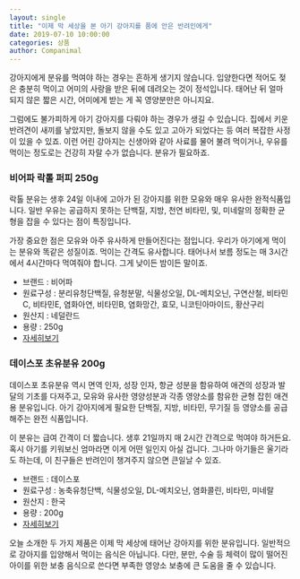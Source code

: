 ```yaml
---
layout: single
title: "이제 막 세상을 본 아기 강아지를 품에 안은 반려인에게"
date: 2019-07-10 10:00:00
categories: 상품
author: Companimal
---
```


강아지에게 분유를 먹여야 하는 경우는 흔하게 생기지 않습니다. 입양한다면 적어도 젖은 충분히 먹이고 어미의 사랑을 받은 뒤에 데려오는 것이 정석입니다. 태어난 뒤 얼마 되지 않은 짧은 시간, 어미에게 받는 게 꼭 영양분만은 아니지요.

그럼에도 불가피하게 아기 강아지를 다뤄야 하는 경우가 생길 수 있습니다. 집에서 키운 반려견이 새끼를 낳았지만, 돌보지 않을 수도 있고 고아가 되었다는 등 여러 복잡한 사정이 있을 수 있죠. 이런 어린 강아지는 신생아와 같아 사료를 물어 불려 먹이거나, 우유를 먹이는 정도로는 건강히 자랄 수가 없습니다. 분유가 필요하죠.

### 비어파 락톨 퍼피 250g

락톨 분유는 생후 24일 이내에 고아가 된 강아지를 위한 모유와 매우 유사한 완적식품입니다. 일반 우유는 공급하지 못하는 단백질, 지방, 천연 비타민, 및, 미네랄의 정확한 균형을 잡을 수 있다는 점이 특징입니다.

가장 중요한 점은 모유와 아주 유사하게 만들어진다는 점입니다. 우리가 아기에게 먹이는 분유와 똑같은 성질이죠. 먹이는 간격도 유사합니다. 태어나서 보름 정도는 매 3시간에서 4시간마다 먹여줘야 합니다. 그게 낮이든 밤이든 말이죠.

- 브랜드 : 비어파
- 원료구성 : 분리유청단백질, 유청분말, 식물성오일, DL-메치오닌, 구연산철, 비타민C, 비타민E, 염화아연, 비타민B, 염화망간, 효모, 니코틴아마이드, 황산구리
- 원산지 : 네덜란드
- 용량 : 250g
- [자세히보기](http://mall.holapet.com/goods/goods_view.php?goodsNo=1000008225)

### 데이스포 초유분유 200g

데이스포 초유분유 역시 면역 인자, 성장 인자, 항균 성분을 함유하여 애견의 성장과 발달의 기초를 다져주고, 모유와 유사한 영양성분과 각종 영양소를 함유한 균형 잡힌 애견용 분유입니다. 아기 강아지에게 필요한 단백질, 지방, 비타민, 무기질 등 영양소를 공급해주는 완전 식품입니다.

이 분유는 급여 간격이 더 짧습니다. 생후 21일까지 매 2시간 간격으로 먹여야 하거든요. 혹시 아기를 키워보신 엄마라면 이게 어떤 일인지 아실 겁니다. 그나마 아기들은 울기라도 하는데, 이 친구들은 반려인이 챙겨주지 않으면 큰일날 수 있죠.

- 브랜드 : 데이스포
- 원료구성 : 농축유청단백, 식물성오일, DL-메치오닌, 염화콜린, 비타민, 미네랄
- 원산지 : 한국
- 용량 : 200g
- [자세히보기](http://mall.holapet.com/goods/goods_view.php?goodsNo=1000008509)

오늘 소개한 두 가지 제품은 이제 막 세상에 태어난 강아지를 위한 분유입니다. 일반적으로 강아지를 입양해서 먹이는 음식은 아닙니다. 다만, 분만, 수술 등 체력이 많이 떨어진 아이를 위한 보충 음식으로 쓴다면 부족한 영양소 보충에 큰 도움을 줄 수 있습니다.
